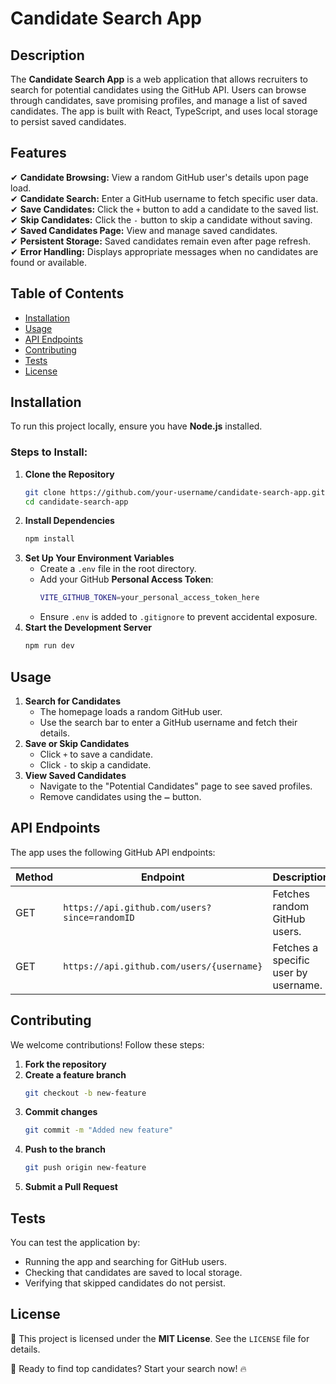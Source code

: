 # Candidate Search App

## Description
The **Candidate Search App** is a web application that allows recruiters to search for potential candidates using the GitHub API. Users can browse through candidates, save promising profiles, and manage a list of saved candidates. The app is built with React, TypeScript, and uses local storage to persist saved candidates.

## Features
✔ **Candidate Browsing:** View a random GitHub user's details upon page load.  
✔ **Candidate Search:** Enter a GitHub username to fetch specific user data.  
✔ **Save Candidates:** Click the `+` button to add a candidate to the saved list.  
✔ **Skip Candidates:** Click the `-` button to skip a candidate without saving.  
✔ **Saved Candidates Page:** View and manage saved candidates.  
✔ **Persistent Storage:** Saved candidates remain even after page refresh.  
✔ **Error Handling:** Displays appropriate messages when no candidates are found or available.  

## Table of Contents
- [Installation](#installation)
- [Usage](#usage)
- [API Endpoints](#api-endpoints)
- [Contributing](#contributing)
- [Tests](#tests)
- [License](#license)

## Installation
To run this project locally, ensure you have **Node.js** installed.

### Steps to Install:
1. **Clone the Repository**
   ```sh
   git clone https://github.com/your-username/candidate-search-app.git
   cd candidate-search-app
   ```
2. **Install Dependencies**
   ```sh
   npm install
   ```
3. **Set Up Your Environment Variables**
   - Create a `.env` file in the root directory.
   - Add your GitHub **Personal Access Token**:
     ```sh
     VITE_GITHUB_TOKEN=your_personal_access_token_here
     ```
   - Ensure `.env` is added to `.gitignore` to prevent accidental exposure.
4. **Start the Development Server**
   ```sh
   npm run dev
   ```

## Usage
1. **Search for Candidates**
   - The homepage loads a random GitHub user.
   - Use the search bar to enter a GitHub username and fetch their details.
2. **Save or Skip Candidates**
   - Click `+` to save a candidate.
   - Click `-` to skip a candidate.
3. **View Saved Candidates**
   - Navigate to the "Potential Candidates" page to see saved profiles.
   - Remove candidates using the `➖` button.

## API Endpoints
The app uses the following GitHub API endpoints:

| Method | Endpoint                        | Description                              |
|--------|--------------------------------|----------------------------------|
| GET    | `https://api.github.com/users?since=randomID` | Fetches random GitHub users. |
| GET    | `https://api.github.com/users/{username}` | Fetches a specific user by username. |

## Contributing
We welcome contributions! Follow these steps:
1. **Fork the repository**
2. **Create a feature branch**
   ```sh
   git checkout -b new-feature
   ```
3. **Commit changes**
   ```sh
   git commit -m "Added new feature"
   ```
4. **Push to the branch**
   ```sh
   git push origin new-feature
   ```
5. **Submit a Pull Request**

## Tests
You can test the application by:
- Running the app and searching for GitHub users.
- Checking that candidates are saved to local storage.
- Verifying that skipped candidates do not persist.

## License
📜 This project is licensed under the **MIT License**. See the `LICENSE` file for details.

🚀 Ready to find top candidates? Start your search now! 🔥

